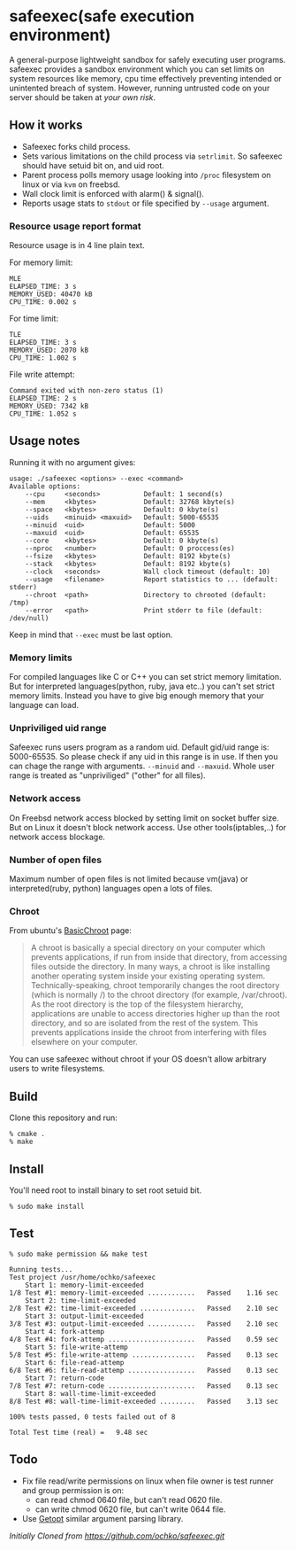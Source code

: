 # safeexec(safe execution environment)

A general-purpose lightweight sandbox for safely executing user programs.
safeexec provides a sandbox environment which you can set limits on system resources like memory, cpu time effectively preventing intended or unintented breach of system.
However, running untrusted code on your server should be taken at *your own risk*.

## How it works

- Safeexec forks child process.
- Sets various limitations on the child process via `setrlimit`. So safeexec should have setuid bit on, and uid root.
- Parent process polls memory usage looking into `/proc` filesystem on linux or via `kvm` on freebsd.
- Wall clock limit is enforced with alarm() & signal().
- Reports usage stats to `stdout` or file specified by `--usage` argument.

### Resource usage report format

Resource usage is in 4 line plain text.

For memory limit:
```
MLE
ELAPSED_TIME: 3 s
MEMORY_USED: 40470 kB
CPU_TIME: 0.002 s
```

For time limit:
```
TLE
ELAPSED_TIME: 3 s
MEMORY_USED: 2070 kB
CPU_TIME: 1.002 s
```

File write attempt:
```
Command exited with non-zero status (1)
ELAPSED_TIME: 2 s
MEMORY_USED: 7342 kB
CPU_TIME: 1.052 s
```

## Usage notes

Running it with no argument gives:

```
usage: ./safeexec <options> --exec <command>
Available options:
	--cpu     <seconds>           Default: 1 second(s)
	--mem     <kbytes>            Default: 32768 kbyte(s)
	--space   <kbytes>            Default: 0 kbyte(s)
	--uids    <minuid> <maxuid>   Default: 5000-65535
	--minuid  <uid>               Default: 5000
	--maxuid  <uid>               Default: 65535
	--core    <kbytes>            Default: 0 kbyte(s)
	--nproc   <number>            Default: 0 proccess(es)
	--fsize   <kbytes>            Default: 8192 kbyte(s)
	--stack   <kbytes>            Default: 8192 kbyte(s)
	--clock   <seconds>           Wall clock timeout (default: 10)
	--usage   <filename>          Report statistics to ... (default: stderr)
	--chroot  <path>              Directory to chrooted (default: /tmp)
	--error   <path>              Print stderr to file (default: /dev/null)
```

Keep in mind that `--exec` must be last option.

### Memory limits

For compiled languages like C or C++ you can set strict memory limitation.
But for interpreted languages(python, ruby, java etc..) you can't set strict memory limits. Instead you have to give big enough memory that your language can load.

### Unpriviliged uid range

Safeexec runs users program as a random uid. Default gid/uid range is: 5000-65535.
So please check if any uid in this range is in use. If then you can chage the range with arguments. `--minuid` and `--maxuid`.
Whole user range is treated as "unpriviliged" ("other" for all files).

### Network access

On Freebsd network access blocked by setting limit on socket buffer size.
But on Linux it doesn't block network access. Use other tools(iptables,..) for network access blockage.

### Number of open files

Maximum number of open files is not limited because vm(java) or interpreted(ruby, python) languages open a lots of files.

### Chroot

From ubuntu's [BasicChroot](https://help.ubuntu.com/community/BasicChroot) page:

> A chroot is basically a special directory on your computer which prevents applications, if run from inside that directory, from accessing files outside the directory.
> In many ways, a chroot is like installing another operating system inside your existing operating system.
> Technically-speaking, chroot temporarily changes the root directory (which is normally /) to the chroot directory (for example, /var/chroot). As the root directory is the top of the filesystem hierarchy, applications are unable to access directories higher up than the root directory, and so are isolated from the rest of the system. This prevents applications inside the chroot from interfering with files elsewhere on your computer.

You can use safeexec without chroot if your OS doesn't allow arbitrary users to write filesystems.

## Build

Clone this repository and run:

```
% cmake .
% make
```

## Install

You'll need root to install binary to set root setuid bit.

```
% sudo make install
```

## Test

`% sudo make permission && make test`

```
Running tests...
Test project /usr/home/ochko/safeexec
    Start 1: memory-limit-exceeded
1/8 Test #1: memory-limit-exceeded ............   Passed    1.16 sec
    Start 2: time-limit-exceeded
2/8 Test #2: time-limit-exceeded ..............   Passed    2.10 sec
    Start 3: output-limit-exceeded
3/8 Test #3: output-limit-exceeded ............   Passed    2.10 sec
    Start 4: fork-attemp
4/8 Test #4: fork-attemp ......................   Passed    0.59 sec
    Start 5: file-write-attemp
5/8 Test #5: file-write-attemp ................   Passed    0.13 sec
    Start 6: file-read-attemp
6/8 Test #6: file-read-attemp .................   Passed    0.13 sec
    Start 7: return-code
7/8 Test #7: return-code ......................   Passed    0.13 sec
    Start 8: wall-time-limit-exceeded
8/8 Test #8: wall-time-limit-exceeded .........   Passed    3.13 sec

100% tests passed, 0 tests failed out of 8

Total Test time (real) =   9.48 sec
```

## Todo

* Fix file read/write permissions on linux when file owner is test runner and group permission is on:
  - can read chmod 0640 file, but can't read 0620 file.
  - can write chmod 0620 file, but can't write 0644 file.
* Use [Getopt](http://www.gnu.org/software/libc/manual/html_node/Getopt.html) similar argument parsing library.

_Initially Cloned from https://github.com/ochko/safeexec.git_
